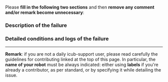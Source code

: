 Please **fill in the following two sections** and then **remove any comment and/or remark become unnecessary**:

### Description of the failure


### Detailed conditions and logs of the failure


---
**Remark**: if you are not a daily icub-support user, please read carefully the guidelines for contributing linked at the top of this page. In particular, the **name of your robot** must be always indicated: either using **labels** if you're already a contributor, as per standard, or by specifying it while detailing the issue.
